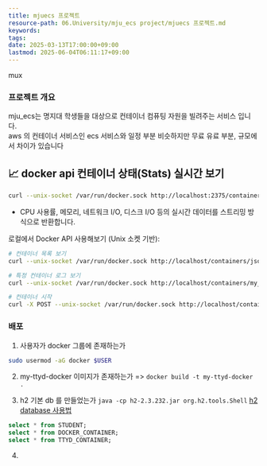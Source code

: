```yaml
---
title: mjuecs 프로젝트
resource-path: 06.University/mju_ecs project/mjuecs 프로젝트.md
keywords:
tags:
date: 2025-03-13T17:00:00+09:00
lastmod: 2025-06-04T06:11:17+09:00
---
```

mux
### 프로젝트 개요
mju_ecs는 명지대 학생들을 대상으로 컨테이너 컴퓨팅 자원을 빌려주는 서비스 입니다.  
aws  의 컨테이너 서비스인 ecs 서비스와 일정 부분 비슷하지만 무료 유료 부분, 규모에서 차이가 있습니다




## 📈 docker api 컨테이너 상태(Stats) 실시간 보기

```bash
curl --unix-socket /var/run/docker.sock http://localhost:2375/containers/{containerId}/stats
```

- CPU 사용률, 메모리, 네트워크 I/O, 디스크 I/O 등의 실시간 데이터를 스트리밍 방식으로 반환합니다.


로컬에서 Docker API 사용해보기 (Unix 소켓 기반):

```bash
# 컨테이너 목록 보기
curl --unix-socket /var/run/docker.sock http://localhost/containers/json

# 특정 컨테이너 로그 보기
curl --unix-socket /var/run/docker.sock http://localhost/containers/my_container/logs?stdout=1

# 컨테이너 시작
curl -X POST --unix-socket /var/run/docker.sock http://localhost/containers/my_container/start
```

### 배포

1. 사용자가 docker 그룹에 존재하는가

  ```bash
  sudo usermod -aG docker $USER
  ```

2. my-ttyd-docker 이미지가 존재하는가 =>  `docker build -t my-ttyd-docker .` 

3.  h2 기본 db 를 만들었는가 `java -cp h2-2.3.232.jar org.h2.tools.Shell` [h2 database 사용법](../../02.inbox/h2%20database%20사용법.md)

   ```sql
   select * from STUDENT;
   select * from DOCKER_CONTAINER;
   select * from TTYD_CONTAINER;
   ```

4. 